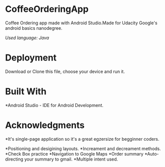 # CoffeeOrderingApp

Coffee Ordering app made with Android Studio.Made for Udacity Google's android basics nanodegree.

*Used language: Java*

# Deployment
Download or Clone this file, choose your device and run it.

# Built With
*Android Studio - IDE for Android Development.

# Acknowledgments

*It's single-page application so it's a great egzersize for begginner coders.

*Positioning and desigining layouts.
*Increament and decreament methods.
*Check Box practice
*Navigation to Google Maps
*Order summary
*Auto-directing your summary to gmail.
*Multiple intent used.
